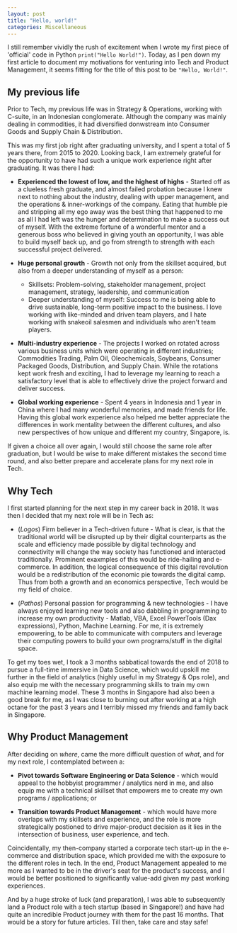 ```yaml
---
layout: post
title: "Hello, world!"
categories: Miscellaneous
---
```


I still remember vividly the rush of excitement when I wrote my first piece of 'official' code in Python `print("Hello World!")`. Today, as I pen down my first article to document my motivations for venturing into Tech and Product Management, it seems fitting for the title of this post to be `"Hello, World!"`.

## My previous life

Prior to Tech, my previous life was in Strategy & Operations, working with C-suite, in an Indonesian conglomerate. Although the company was mainly dealing in commodities, it had diversified donwstream into Consumer Goods and Supply Chain & Distribution. 

This was my first job right after graduating university, and I spent a total of 5 years there, from 2015 to 2020. Looking back, I am extremely grateful for the opportunity to have had such a unique work experience right after graduating. It was there I had:

* **Experienced the lowest of low, and the highest of highs** - Started off as a clueless fresh graduate, and almost failed probation because I knew next to nothing about the industry, dealing with upper management, and the operations & inner-workings of the company. Eating that humble pie and stripping all my ego away was the best thing that happened to me as all I had left was the hunger and determination to make a success out of myself. With the extreme fortune of a wonderful mentor and a generous boss who believed in giving youth an opportunity, I was able to build myself back up, and go from strength to strength with each successful project delivered. 

* **Huge personal growth** - Growth not only from the skillset acquired, but also from a deeper understanding of myself as a person: 
    - Skillsets: Problem-solving, stakeholder management, project management, strategy, leadership, and communication
    - Deeper understanding of myself: Success to me is being able to drive sustainable, long-term positive impact to the business. I love working with like-minded and driven team players, and I hate working with snakeoil salesmen and individuals who aren't team players.

* **Multi-industry experience** - The projects I worked on rotated across various business units which were operating in different industries; Commodities Trading, Palm Oil, Oleochemicals, Soybeans, Consumer Packaged Goods, Distribution, and Supply Chain. While the rotations kept work fresh and exciting, I had to leverage my learning to reach a satisfactory level that is able to effectively drive the project forward and deliver success.  

* **Global working experience** - Spent 4 years in Indonesia and 1 year in China where I had many wonderful memories, and made friends for life. Having this global work experience also helped me better appreciate the differences in work mentality between the different cultures, and also new perspectives of how unique and different my country, Singapore, is.

If given a choice all over again, I would still choose the same role after graduation, but I would be wise to make different mistakes the second time round, and also better prepare and accelerate plans for my next role in Tech.  

## Why Tech

I first started planning for the next step in my career back in 2018. It was then I decided that my next role will be in Tech as:

* (*Logos*) Firm believer in a Tech-driven future - What is clear, is that the traditional world will be disrupted up by their digital counterparts as the scale and efficiency made possible by digital technology and connectivity will change the way society has functioned and interacted traditionally. Prominent exaxmples of this would be ride-hailing and e-commerce. In addition, the logical consequence of this digital revolution would be a redistribution of the economic pie towards the digital camp. Thus from both a growth and an economics perspective, Tech would be my field of choice.

* (*Pathos*) Personal passion for programming & new technologies - I have always enjoyed learning new tools and also dabbling in programming to increase my own productivity - Matlab, VBA, Excel PowerTools (Dax expressions), Python, Machine Learning. For me, it is extremely empowering, to be able to communicate with computers and leverage their computing powers to build your own programs/stuff in the digital space.

To get my toes wet, I took a 3 months sabbatical towards the end of 2018 to pursue a full-time immersive in Data Science, which would upskill me further in the field of analytics (highly useful in my Strategy & Ops role), and also equip me with the necessary programming skills to train my own machine learning model. These 3 months in Singapore had also been a good break for me, as I was close to burning out after working at a high octane for the past 3 years and I terribly missed my friends and family back in Singapore.    

## Why Product Management

After deciding on *where*, came the more difficult question of *what*, and for my next role, I contemplated between a:

* **Pivot towards Software Engineering or Data Science** - which would appeal to the hobbyist programmer / analytics nerd in me, and also equip me with a technical skillset that empowers me to create my own programs / applications; or

* **Transition towards Product Management** - which would have more overlaps with my skillsets and experience, and the role is more strategically postioned to drive major-product decision as it lies in the intersection of business, user experience, and tech.

Coincidentally, my then-company started a corporate tech start-up in the e-commerce and distribution space, which provided me with the exposure to the different roles in tech. In the end, Product Management appealed to me more as I wanted to be in the driver's seat for the product's success, and I would be better positioned to significantly value-add given my past working experiences.

And by a huge stroke of luck (and preparation), I was able to subsequently land a Product role with a tech startup (based in Singapore!) and have had quite an incredible Product journey with them for the past 16 months. That would be a story for future articles. Till then, take care and stay safe!